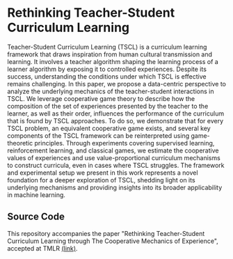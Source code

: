 # Rethinking Teacher-Student Curriculum Learning

Teacher-Student Curriculum Learning (TSCL) is a curriculum learning framework that draws inspiration from human cultural transmission and learning. It involves a teacher algorithm shaping the learning process of a learner algorithm by exposing it to controlled experiences. Despite its success, understanding the conditions under which TSCL is effective remains challenging. In this paper, we propose a data-centric perspective to analyze the underlying mechanics of the teacher-student interactions in TSCL. We leverage cooperative game theory to describe how the composition of the set of experiences presented by the teacher to the learner, as well as their order, influences the performance of the curriculum that is found by TSCL approaches. To do so, we demonstrate that for every TSCL problem, an equivalent cooperative game exists, and several key components of the TSCL framework can be reinterpreted using game-theoretic principles. Through experiments covering supervised learning, reinforcement learning, and classical games, we estimate the cooperative values of experiences and use value-proportional curriculum mechanisms to construct curricula, even in cases where TSCL struggles. The framework and experimental setup we present in this work represents a novel foundation for a deeper exploration of TSCL, shedding light on its underlying mechanisms and providing insights into its broader applicability in machine learning.





## Source Code

This repository accompanies the paper "Rethinking Teacher-Student Curriculum Learning through The Cooperative Mechanics of Experience",  accepted at TMLR [(link)](https://openreview.net/forum?id=qWh82br6KT).
